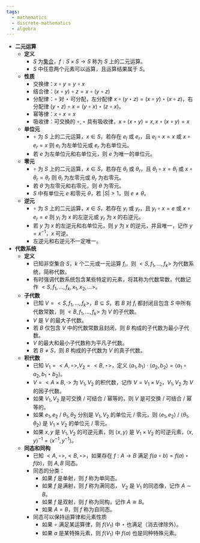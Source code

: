 ```yaml
---
tags:
  - mathematics
  - discrete-mathematics
  - algebra
---
```

- **二元运算** <span id="krwh8o"></span>
    - **定义**
        - $S$ 为[集合](/pages/mathematics/discrete-mathematics/set.md)，$f:S\times S \to S$ 称为 $S$ 上的二元运算。
        - $S$ 中任意两个元素可以运算，且运算结果属于 $S$。
    - **性质**
        - 交换律：$x\circ y=y\circ x$
        - 结合律：$(x\circ y)\circ z=x\circ (y\circ z)$
        - 分配律：$\circ$ 对 $\star$ 可分配，左分配律 $x\circ(y\star z) = (x\circ y) \star (x\circ z)$，右分配律 $(y\star z)\circ x=(y\circ x)\star(z\circ x)$。
        - 幂等律：$x\circ x=x$
        - 吸收律：可交换的 $\circ,\star$ 具有吸收律，$x \circ (x \star y) = x,x \star (x \circ y)=x$
    - **单位元**
        - $\circ$ 为 $S$ 上的二元运算，$x\in S$，若存在 $e_l$ 或 $e_r$，且 $e_l\circ x=x$ 或 $x\circ e_r=x$ 则 $e_l$ 为左单位元或 $e_r$ 为右单位元。
        - 若 $e$ 为左单位元和右单位元，则 $e$ 为唯一的单位元。
    - **零元**
        - $\circ$ 为 $S$ 上的二元运算，$x\in S$，若存在 $\theta_l$ 或 $\theta_r$，且 $\theta_l\circ x=\theta_l$ 或 $x\circ \theta_r=\theta_r$ 则 $\theta_l$ 为左零元或 $\theta_r$ 为右零元。
        - 若 $\theta$ 为左零元和右零元，则 $\theta$ 为零元。
        - $S$ 中有单位元 $e$ 和零元  $\theta$，若 $|S|>1$，则 $e \ne \theta$。
    - **逆元**
        - $\circ$ 为 $S$ 上的二元运算，$x\in S$，若存在 $y_l$ 或 $y_r$，且 $y_l\circ x=e$ 或 $x\circ e_r=e$ 则 $y_l$ 为 $x$ 的左逆元或 $y_r$ 为 $x$ 的右逆元。
        - 若 $y$ 为 $x$ 的左逆元和右单位元，则 $y$ 为 $x$ 的逆元，并且唯一，记作 $y=x^{-1}$，$x$ 可逆。
        - 左逆元和右逆元不一定唯一。
- **代数系统**
    - **定义**
        - 已知非空集合 $S$，$k$ 个二元或一元运算 $f_i$，则 $< S,f_1,\dots,f_k >$ 为代数系统，简称代数。
        - 有时强调代数系统包含某些特定的元素，将其称为代数常数，代数记作 $< S,f_1,\dots,f_k,x_1,x_2,\dots >$。
    - **子代数**
        - 已知 $V=< S,f_1,\dots,f_k >$，$B \subseteq S$，若 $B$ 对 $f_i$ 都封闭且包含 $S$ 中所有代数常数，则 $<B,f_1,\dots,f_k>$ 为 $V$ 的子代数。
        - $V$ 是 $V$ 的最大子代数。
        - 若 $B$ 仅包含 $V$ 中的代数常数且封闭，则 $B$ 构成的子代数为最小子代数。
        - $V$ 的最大和最小子代数称为平凡子代数。
        - 若 $B\ne S$，则 $B$ 构成的子代数为 $V$ 的真子代数。
    - **积代数**
        - 已知 $V_1=<A,\circ>,V_2=<B,\star>$，定义 $\langle a_1,b_1\rangle \cdot \langle a_2,b_2\rangle = \langle a_1 \circ a_2, b_1 \star b_2 \rangle$。
        - $V=<A\times B,\cdot>$ 为 $V_1,V_2$ 的积代数，记作 $V=V_1\times V_2$，$V_1,V_2$ 为 $V$ 的因子代数。
        - 如果 $V_1,V_2$ 是可交换 / 可结合 / 幂等的，则 $V$ 是可交换 / 可结合 / 幂等的。
        - 如果 $e_1,e_2$ / $\theta_1,\theta_2$ 分别是 $V_1,V_2$ 的单位元 / 零元，则 $\langle e_1,e_2 \rangle$ / $\langle \theta_1,\theta_2 \rangle$ 是 $V_1\times V_2$ 的单位元 / 零元。
        - 如果 $x,y$ 是 $V_1,V_2$ 的可逆元素，则 $\langle x,y\rangle$ 是 $V_1\times V_2$ 的可逆元素，$\langle x,y\rangle^{-1}=\langle x^{-1},y^{-1}\rangle$。
    - **同态和同构**
        - 已知 $<A,\circ>,<B,\star>$，如果存在 $f:A\to B$ 满足 $f(a \circ b) = f(a) \star f(b)$，则 $A,B$ 同态。
        - 同态的分类：
            - 如果 $f$ 是单射，则 $f$ 称为单同态。
            - 如果 $f$ 是满射，则 $f$ 称为满同态， $V_2$ 是 $V_1$ 的同态像，记作 $A\sim B$。
            - 如果 $f$ 是双射，则 $f$ 称为同构，记作 $A \cong B$。
            - 如果 $A=B$，则 $f$ 称为自同态。
        - 同态可以保持运算律和元素性质
            - 如果 $\circ$ 满足某运算律，则 $f(V_1)$ 中 $\star$ 也满足（消去律除外）。
            - 如果 $a$ 是某特殊元素，则 $f(V_1)$ 中 $f(a)$ 也是同种特殊元素。
